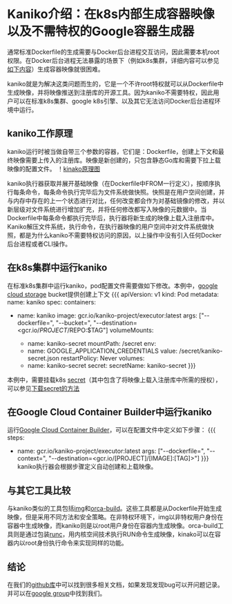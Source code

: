 # Kaniko介绍：在k8s内部生成容器映像以及不需特权的Google容器生成器

通常标准Dockerfile的生成需要与Docker后台进程交互访问，因此需要本机root权限。在Docker后台进程无法暴露的场景下（例如k8s集群，详细内容可以参见[如下内容](https://github.com/kubernetes/kubernetes/issues/1806)）生成容器映像就很困难。

kaniko就是为解决这类问题而生的，它是一个不许root特权就可以从Dockerfile中生成映像，并将映像推送到注册库的开源工具。因为kaniko不需要特权，因此用户可以在标准k8s集群、google k8s引擎、以及其它无法访问Docker后台进程环境中运行。

## kaniko工作原理

kaniko运行时被当做自带三个参数的容器，它们是：Dockerfile，创建上下文和最终映像需要上传入的注册库。映像是新创建的，只包含静态Go库和需要下拉上载映像的配置文件。
！[kinako原理图](https://github.com/hokingyang/learngit/blob/master/kinako%E5%8E%9F%E7%90%86.png)

kaniko执行器获取并展开基础映像（在Dockerfile中FROM一行定义），按顺序执行每条命令，每条命令执行完毕后为文件系统做快照。快照是在用户空间创建，并与内存中存在的上一个状态进行对比，任何改变都会作为对基础镜像的修改，并以新层级对文件系统进行增加扩充，并将任何修改都写入映像的元数据中。当Dockerfile中每条命令都执行完毕后，执行器将新生成的映像上载入注册库中。
Kaniko解压文件系统，执行命令，在执行器映像的用户空间中对文件系统做快照，都是为什么kaniko不需要特权访问的原因，以上操作中没有引入任何Docker后台进程或者CLI操作。

## 在k8s集群中运行kaniko

在标准k8s集群中运行kaniko，pod配置文件需要做如下修改。本例中，[google cloud storage](https://cloud.google.com/storage/) bucket提供创建上下文
{{{
    apiVersion: v1
kind: Pod
metadata:
 name: kaniko
spec:
 containers:
 - name: kaniko
   image: gcr.io/kaniko-project/executor:latest
   args: ["--dockerfile=<path to Dockerfile>",
           "--bucket=<GCS bucket>",
           "--destination=<gcr.io/$PROJECT/$REPO:$TAG"]
   volumeMounts:
     - name: kaniko-secret
       mountPath: /secret
   env:
     - name: GOOGLE_APPLICATION_CREDENTIALS
       value: /secret/kaniko-secret.json
 restartPolicy: Never
 volumes:
   - name: kaniko-secret
     secret:
       secretName: kaniko-secret
}}}

本例中，需要挂载k8s [secret](https://kubernetes.io/docs/concepts/configuration/secret/)（其中包含了将映像上载入注册库中所需的授权），可以参见[下载secret的方法](https://github.com/GoogleCloudPlatform/kaniko)

## 在Google Cloud Container Builder中运行kaniko

运行[Google Cloud Container Builder](https://cloud.google.com/container-builder/docs/)，可以在配置文件中定义如下步骤：
{{{
    steps:
 - name: gcr.io/kaniko-project/executor:latest
   args: ["--dockerfile=<path to Dockerfile>",
          "--context=<path to build context>",
          "--destination=<gcr.io/[PROJECT]/[IMAGE]:[TAG]>"]
}}}
kaniko执行器会根据步骤定义自动创建和上载映像。

## 与其它工具比较

与kaniko类似的工具包括[img](https://github.com/genuinetools/img)和[orca-build](https://github.com/cyphar/orca-build)。这些工具都是从Dockerfile开始生成映像，但是采用不同方法和安全策略。在非特权环境下，img以非特权用户身份在容器中生成映像，而kaniko则是以root用户身份在容器内生成映像。orca-build工具则是通过包装[runc](https://github.com/opencontainers/runc)，用内核空间技术执行RUN命令生成映像，kinako可以在容器内以root身份执行命令来实现同样的功能。

## 结论

在我们的[github库](https://github.com/GoogleCloudPlatform/kaniko)中可以找到很多相关文档，如果发现发现bug可以开问题记录。并可以在[google group](https://groups.google.com/forum/#!forum/kaniko-users)中找到我们。


